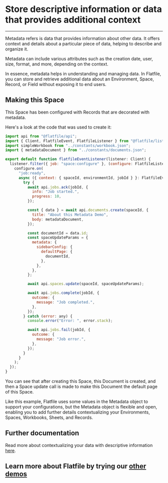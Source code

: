 # Store descriptive information or data that provides additional context

---

Metadata refers is data that provides information about other data. It offers context and details about a particular piece of data, helping to describe and organize it.

Metadata can include various attributes such as the creation date, user, size, format, and more, depending on the context.

In essence, metadata helps in understanding and managing data. In Flatfile, you can store and retrieve additional data about an Environment, Space, Record, or Field without exposing it to end users.

## Making this Space

This Space has been configured with Records that are decorated with metadata.

Here's a look at the code that was used to create it:

```jsx
import api from "@flatfile/api";
import { Client, FlatfileEvent, FlatfileListener } from "@flatfile/listener";
import simpleWorkbook from "../constants/workbook.json";
import { metadataDocument } from "../constants/documents.json";

export default function flatfileEventListener(listener: Client) {
  listener.filter({ job: "space:configure" }, (configure: FlatfileListener) => {
    configure.on(
      "job:ready",
      async ({ context: { spaceId, environmentId, jobId } }: FlatfileEvent) => {
        try {
          await api.jobs.ack(jobId, {
            info: "Job started.",
            progress: 10,
          });

          const { data } = await api.documents.create(spaceId, {
            title: "About this Metadata Demo",
            body: metadataDocument,
          });

          const documentId = data.id;
          const spaceUpdateParams = {
            metadata: {
              sidebarConfig: {
                defaultPage: {
                  documentId,
                },
              },
            },
          };

          await api.spaces.update(spaceId, spaceUpdateParams);

          await api.jobs.complete(jobId, {
            outcome: {
              message: "Job completed.",
            },
          });
        } catch (error: any) {
          console.error("Error: ", error.stack);

          await api.jobs.fail(jobId, {
            outcome: {
              message: "Job error.",
            },
          });
        }
      }
    );
  });
}

```

You can see that after creating this Space, this Document is created, and then a Space update call is made to make this Document the default page of this Space.

Like this example, Flatfile uses some values in the Metadata object to support your configurations, but the Metadata object is flexible and open, enabling you to add further details contextualizing your Environments, Spaces, Workbooks, Sheets, and Records.

## Further documentation

Read more about contextualizing your data with descriptive information [here](https://flatfile.com/docs/guides/metadata).

## Learn more about Flatfile by trying our [other demos](https://platform.flatfile.com/getting-started)
